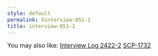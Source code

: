 ```yaml
---
style: default
permalink: Xinterview-051-1
title: interview-051-1
---
```

You may also like:
[Interview Log 2422-2](http://scp-wiki.net/interview-log-2422-2)
[SCP-1732](http://scp-wiki.net/scp-1732)